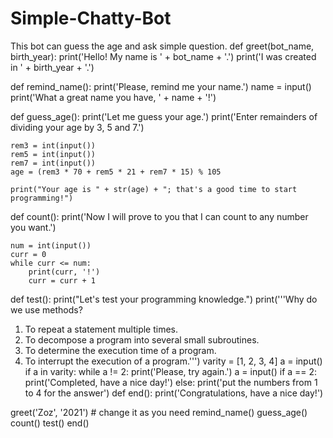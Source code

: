 # Simple-Chatty-Bot
This bot can guess the age and ask simple question.
def greet(bot_name, birth_year):
    print('Hello! My name is ' + bot_name + '.')
    print('I was created in ' + birth_year + '.')


def remind_name():
    print('Please, remind me your name.')
    name = input()
    print('What a great name you have, ' + name + '!')


def guess_age():
    print('Let me guess your age.')
    print('Enter remainders of dividing your age by 3, 5 and 7.')

    rem3 = int(input())
    rem5 = int(input())
    rem7 = int(input())
    age = (rem3 * 70 + rem5 * 21 + rem7 * 15) % 105

    print("Your age is " + str(age) + "; that's a good time to start programming!")


def count():
    print('Now I will prove to you that I can count to any number you want.')

    num = int(input())
    curr = 0
    while curr <= num:
        print(curr, '!')
        curr = curr + 1


def test():
    print("Let's test your programming knowledge.")
    print('''Why do we use methods?
1. To repeat a statement multiple times.
2. To decompose a program into several small subroutines.
3. To determine the execution time of a program.
4. To interrupt the execution of a program.''')
    varity = [1, 2, 3, 4]
    a = input()
    if a in varity:
        while a != 2:
            print('Please, try again.')
            a = input()
        if a == 2:
            print('Completed, have a nice day!')
    else:
        print('put the numbers from 1 to 4 for the answer')
def end():
    print('Congratulations, have a nice day!')


greet('Zoz', '2021')  # change it as you need
remind_name()
guess_age()
count()
test()
end()

